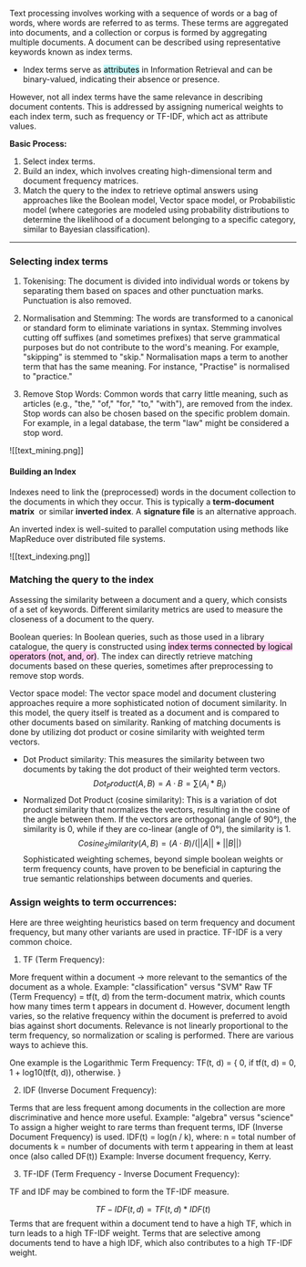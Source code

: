  Text processing involves working with a sequence of words or a bag of words, where words are referred to as terms. These terms are aggregated into documents, and a collection or corpus is formed by aggregating multiple documents. A document can be described using representative keywords known as index terms.

-   Index terms serve as <mark style="background: #ABF7F7A6;">attributes</mark> in Information Retrieval and can be binary-valued, indicating their absence or presence.

However, not all index terms have the same relevance in describing document contents. This is addressed by assigning numerical weights to each index term, such as frequency or TF-IDF, which act as attribute values.

**Basic Process:**

1.  Select index terms.
2.  Build an index, which involves creating high-dimensional term and document frequency matrices.
3.  Match the query to the index to retrieve optimal answers using approaches like the Boolean model, Vector space model, or Probabilistic model (where categories are modeled using probability distributions to determine the likelihood of a document belonging to a specific category, similar to Bayesian classification).

---
  
### Selecting index terms

1.  Tokenising: The document is divided into individual words or tokens by separating them based on spaces and other punctuation marks. Punctuation is also removed.
    
2.  Normalisation and Stemming: The words are transformed to a canonical or standard form to eliminate variations in syntax. Stemming involves cutting off suffixes (and sometimes prefixes) that serve grammatical purposes but do not contribute to the word's meaning. For example, "skipping" is stemmed to "skip." Normalisation maps a term to another term that has the same meaning. For instance, "Practise" is normalised to "practice."
    
3.  Remove Stop Words: Common words that carry little meaning, such as articles (e.g., "the," "of," "for," "to," "with"), are removed from the index. Stop words can also be chosen based on the specific problem domain. For example, in a legal database, the term "law" might be considered a stop word.

![[text_mining.png]]

#### Building an Index

Indexes need to link the (preprocessed) words in the document collection to the documents in which they occur. This is typically a **term-document matrix**  or similar **inverted index**. A **signature file** is an alternative approach.

An inverted index is well-suited to parallel computation using methods like MapReduce over distributed file systems.

![[text_indexing.png]]

### Matching the query to the index 
Assessing the similarity between a document and a query, which consists of a set of keywords. Different similarity metrics are used to measure the closeness of a document to the query.

Boolean queries: In Boolean queries, such as those used in a library catalogue, the query is constructed using <mark style="background: #FFB8EBA6;">index terms connected by logical operators (not, and, or)</mark>. The index can directly retrieve matching documents based on these queries, sometimes after preprocessing to remove stop words.

Vector space model: The vector space model and document clustering approaches require a more sophisticated notion of document similarity. In this model, the query itself is treated as a document and is compared to other documents based on similarity. Ranking of matching documents is done by utilizing dot product or cosine similarity with weighted term vectors.

-   Dot Product similarity: This measures the similarity between two documents by taking the dot product of their weighted term vectors.
    $$Dot_Product(A, B) = A · B = ∑(A_i * B_i)$$
-   Normalized Dot Product (cosine similarity): This is a variation of dot product similarity that normalizes the vectors, resulting in the cosine of the angle between them. If the vectors are orthogonal (angle of 90°), the similarity is 0, while if they are co-linear (angle of 0°), the similarity is 1.
$$Cosine_Similarity(A, B) = (A · B) / (||A|| * ||B||)$$
Sophisticated weighting schemes, beyond simple boolean weights or term frequency counts, have proven to be beneficial in capturing the true semantic relationships between documents and queries.


### Assign weights to term occurrences:

Here are three weighting heuristics based on term frequency and document frequency, but many other variants are used in practice. TF-IDF is a very common choice.

1.  TF (Term Frequency):

More frequent within a document -> more relevant to the semantics of the document as a whole. Example: "classification" versus "SVM" Raw TF (Term Frequency) = tf(t, d) from the term-document matrix, which counts how many times term t appears in document d. However, document length varies, so the relative frequency within the document is preferred to avoid bias against short documents. Relevance is not linearly proportional to the term frequency, so normalization or scaling is performed. There are various ways to achieve this. 

One example is the Logarithmic Term Frequency:
TF(t, d) = { 0, if tf(t, d) = 0, 1 + log10(tf(t, d)), otherwise. } 

2.  IDF (Inverse Document Frequency):

Terms that are less frequent among documents in the collection are more discriminative and hence more useful. Example: "algebra" versus "science" To assign a higher weight to rare terms than frequent terms, IDF (Inverse Document Frequency) is used. IDF(t) = log(n / k), where: n = total number of documents k = number of documents with term t appearing in them at least once (also called DF(t)) Example: Inverse document frequency, Kerry.

3.  TF-IDF (Term Frequency - Inverse Document Frequency):

TF and IDF may be combined to form the TF-IDF measure.

$$TF-IDF(t, d) = TF(t, d) * IDF(t) 
$$
Terms that are frequent within a document tend to have a high TF, which in turn leads to a high TF-IDF weight. Terms that are selective among documents tend to have a high IDF, which also contributes to a high TF-IDF weight.